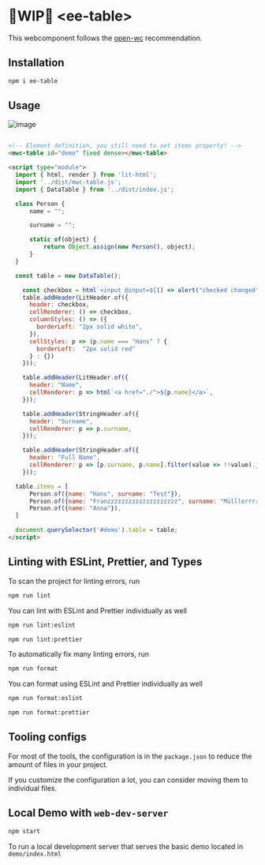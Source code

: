 

# 👷WIP👷 \<ee-table>

This webcomponent follows the [open-wc](https://github.com/open-wc/open-wc) recommendation.

## Installation
```bash
npm i ee-table
```

## Usage

![image](https://user-images.githubusercontent.com/9094815/119236977-abd08980-bb3a-11eb-96a7-60825918161e.png)

```html

<!-- Element definition, you still need to set items property! -->
<mwc-table id="demo" fixed dense></mwc-table>

<script type="module">
  import { html, render } from 'lit-html';
  import '../dist/mwc-table.js';
  import { DataTable } from '../dist/index.js';

  class Person {
      name = "";

      surname = "";

      static of(object) {
          return Object.assign(new Person(), object);
      }
  }

  const table = new DataTable();

    const checkbox = html`<input @input=${() => alert("checked changed")} type="checkbox" style="height: 16px; width: 16px;">`
    table.addHeader(LitHeader.of({
      header: checkbox,
      cellRenderer: () => checkbox,
      columnStyles: () => ({
        borderLeft: "2px solid white",
      }),
      cellStyles: p => (p.name === "Hans" ? {
        borderLeft:  "2px solid red"
      } : {})
    }));

    table.addHeader(LitHeader.of({
      header: "Name",
      cellRenderer: p => html`<a href="./">${p.name}</a>`,
    }));

    table.addHeader(StringHeader.of({
      header: "Surname",
      cellRenderer: p => p.surname,
    }));

    table.addHeader(StringHeader.of({
      header: "Full Name",
      cellRenderer: p => [p.surname, p.name].filter(value => !!value).join(", "),
    }));

  table.items = [
      Person.of({name: "Hans", surname: "Test"}),
      Person.of({name: "Franzzzzzzzzzzzzzzzzzzzz", surname: "Mülllerrrrrrrrrrrrrrr"}),
      Person.of({name: "Anna"}),
  ]

  document.querySelector('#demo').table = table;
</script>

```

## Linting with ESLint, Prettier, and Types
To scan the project for linting errors, run
```bash
npm run lint
```

You can lint with ESLint and Prettier individually as well
```bash
npm run lint:eslint
```
```bash
npm run lint:prettier
```

To automatically fix many linting errors, run
```bash
npm run format
```

You can format using ESLint and Prettier individually as well
```bash
npm run format:eslint
```
```bash
npm run format:prettier
```


## Tooling configs

For most of the tools, the configuration is in the `package.json` to reduce the amount of files in your project.

If you customize the configuration a lot, you can consider moving them to individual files.

## Local Demo with `web-dev-server`
```bash
npm start
```
To run a local development server that serves the basic demo located in `demo/index.html`

